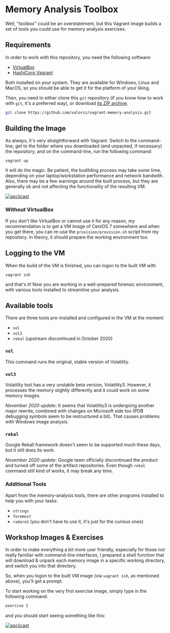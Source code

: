# Memory Analysis Toolbox

Well, "toolbox" could be an overstatement, but this Vagrant image builds a set
of tools you could use for memory analysis exercises.

## Requirements

In order to work with this repository, you need the following software:
  * [VirtualBox](https://www.virtualbox.org/)
  * [HashiCorp Vagrant](https://www.vagrantup.com/)

Both installed on your system. They are available for Windows, Linux and MacOS,
so you should be able to get it for the platform of your liking.

Then, you need to either clone this `git` repository (if you know how to work
with `git`, it's a preferred way), or download 
[its ZIP archive](https://github.com/valorcz/vagrant-memory-analysis/archive/master.zip).

```bash
git clone https://github.com/valorcz/vagrant-memory-analysis.git
```

## Building the Image

As always, it's very straightforward with Vagrant. Switch to the command-line,
get to the folder where you downloaded (and unpacked, if necessary) the
repository, and on the command-line, run the following command:

```
vagrant up
```

It will do the magic. Be patient, the budilding process may take some time,
depending on your laptop/workstation performance and network bandwith. Also,
there may be a few warnings around the built process, but they are generally
ok and not affecting the functionality of the resulting VM.

[![asciicast](https://asciinema.org/a/3kndqsOpEIfhlaD3DycIaDuhN.png)](https://asciinema.org/a/3kndqsOpEIfhlaD3DycIaDuhN)

### Without VirtualBox

If you don't like VirtualBox or cannot use it for any reason, my recommendation is
to get a VM image of CentOS 7 somewhere and when you get there, you can re-use the 
`provision/provision.sh` script from my repository. In theory, it should prepare
the working environment too.

## Logging to the VM

When the build of the VM is finished, you can logon to the built VM with

```
vagrant ssh
```

and that's it! Now you are working in a well-prepared forensic environment,
with various tools installed to streamline your analysis.

## Available tools

There are three tools pre-installed and configured in the VM at the moment:

* `vol`
* `vol3`
* `rekal` (upstream discontinued in October 2020)

### `vol`

This command runs the original, stable version of Volatility.

### `vol3`

Volatility tool has a very unstable beta version, Volatility3. However, it
processes the memory slightly differently and it could work on some memory
images.

*November 2020 update*: It seems that Volatility3 is undergoing another
major rewrite, combined with changes on Microsoft side too (PDB debugging 
symbols seem to be restructured a bit). That causes problems with Windows
image analysis.

### `rekal`

Google Rekall framework doesn't seem to be supported much these days, but it
still does its work. 

*November 2020 update*: Google team officially discontinued the product
and turned off some of the artifact repositories. Even though `rekal` command
still kind of works, it may break any time.

### Additional Tools

Apart from the memory-analysis tools, there are other programs installed to
help you with your tasks:

  * `strings`
  * `foremost`
  * `radare2` (you don't have to use it, it's just for the curious ones)

## Workshop Images & Exercises 

In order to make everything a bit more user friendly, especially for those not
really familiar with command-line interfaces, I prepared a shell function that
will download & unpack each memory image in a specific working directory, and 
switch you into that directory.

So, when you logon to the built VM image (via `vagrant ssh`, as mentioned above),
you'll get a prompt.

To start working on the very first exercise image, simply type in the following command:

```bash
exercise 1
```

and you should start seeing something like this:

[![asciicast](https://asciinema.org/a/oxP3X8ZkwSIYyZ1nuevrw9YyS.png)](https://asciinema.org/a/oxP3X8ZkwSIYyZ1nuevrw9YyS)

